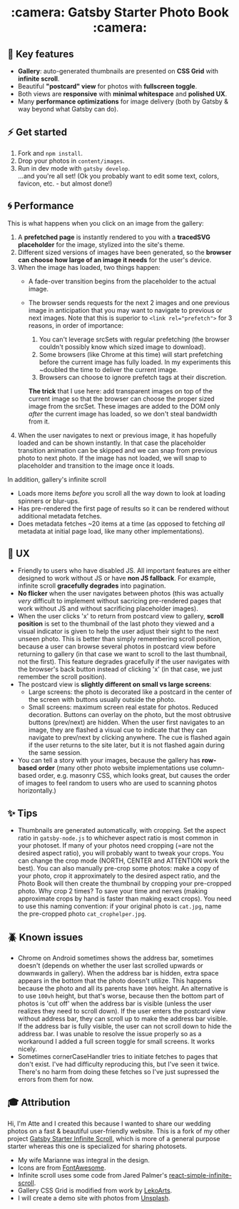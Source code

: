 <h1 align="center">
  :camera: Gatsby Starter Photo Book :camera:
</h1>

## :notebook: Key features

- **Gallery**: auto-generated thumbnails are presented on **CSS Grid** with **infinite scroll**.
- Beautiful **"postcard" view** for photos with **fullscreen toggle**.
- Both views are **responsive** with **minimal whitespace** and **polished UX**.
- Many **performance optimizations** for image delivery (both by Gatsby & way beyond what Gatsby can do).

## :zap: Get started

1. Fork and `npm install`.
2. Drop your photos in `content/images`.
3. Run in dev mode with `gatsby develop`.  
...and you're all set! (Ok you probably want to edit some text, colors, favicon, etc. - but almost done!)

## :cyclone: Performance

This is what happens when you click on an image from the gallery:
1. A **prefetched page** is instantly rendered to you with a **tracedSVG placeholder** for the image, stylized into the site's theme.
2. Different sized versions of images have been generated, so the **browser can choose how large of an image it needs** for the user's device.
3. When the image has loaded, two things happen:
    - A fade-over transition begins from the placeholder to the actual image.
    - The browser sends requests for the next 2 images and one previous image in anticipation that you may want to navigate to previous or next images. Note that this is superior to `<link rel="prefetch">` for 3 reasons, in order of importance:
        1. You can't leverage srcSets with regular prefetching (the browser couldn't possibly know which sized image to download).
        2. Some browsers (like Chrome at this time) will start prefetching before the current image has fully loaded. In my experiments this ~doubled the time to deliver the current image.
        3. Browsers can choose to ignore prefetch tags at their discretion.
      
      **The trick** that I use here: add transparent images on top of the current image so that the browser can choose the proper sized image from the srcSet. These images are added to the DOM only _after_ the current image has loaded, so we don't steal bandwidth from it.
4. When the user navigates to next or previous image, it has hopefully loaded and can be shown instantly. In that case the placeholder transition animation can be skipped and we can snap from previous photo to next photo. If the image has not loaded, we will snap to placeholder and transition to the image once it loads.

In addition, gallery's infinite scroll
- Loads more items _before_ you scroll all the way down to look at loading spinners or blur-ups.
- Has pre-rendered the first page of results so it can be rendered without additional metadata fetches.
- Does metadata fetches ~20 items at a time (as opposed to fetching _all_ metadata at initial page load, like many other implementations).

## :gem: UX

- Friendly to users who have disabled JS. All important features are either designed to work without JS or have **non JS fallback**. For example, infinite scroll **gracefully degrades** into pagination.
- **No flicker** when the user navigates between photos (this was actually _very_ difficult to implement without sacricing pre-rendered pages that work without JS and without sacrificing placeholder images).
- When the user clicks 'x' to return from postcard view to gallery, **scroll position** is set to the thumbnail of the last photo they viewed and a visual indicator is given to help the user adjust their sight to the next unseen photo. This is better than simply remembering scroll position, because a user can browse several photos in postcard view before returning to gallery (in that case we want to scroll to the last thumbnail, not the first). This feature degrades gracefully if the user navigates with the browser's back button instead of clicking 'x' (in that case, we just remember the scroll position).
- The postcard view is **slightly different on small vs large screens**:
    - Large screens: the photo is decorated like a postcard in the center of the screen with buttons usually outside the photo.
    - Small screens: maximum screen real estate for photos. Reduced decoration. Buttons can overlay on the photo, but the most obtrusive buttons (prev/next) are hidden. When the user first navigates to an image, they are flashed a visual cue to indicate that they can navigate to prev/next by clicking anywhere. The cue is flashed again if the user returns to the site later, but it is not flashed again during the same session.
- You can tell a story with your images, because the gallery has **row-based order** (many other photo website implementations use column-based order, e.g. masonry CSS, which looks great, but causes the order of images to feel random to users who are used to scanning photos horizontally.)

## :sparkles: Tips

- Thumbnails are generated automatically, with cropping. Set the aspect ratio in `gatsby-node.js` to whichever aspect ratio is most common in your photoset. If many of your photos need cropping (=are not the desired aspect ratio), you will probably want to tweak your crops. You can change the crop mode (NORTH, CENTER and ATTENTION work the best). You can also manually pre-crop some photos: make a copy of your photo, crop it approximately to the desired aspect ratio, and the Photo Book will then create the thumbnail by cropping your pre-cropped photo. Why crop 2 times? To save your time and nerves (making approximate crops by hand is faster than making exact crops). You need to use this naming convention: if your original photo is `cat.jpg`, name the pre-cropped photo `cat_crophelper.jpg`.

## :beetle: Known issues

- Chrome on Android sometimes shows the address bar, sometimes doesn't (depends on whether the user last scrolled upwards or downwards in gallery). When the address bar is hidden, extra space appears in the bottom that the photo doesn't utilize. This happens because the photo and all its parents have `100%` height. An alternative is to use `100vh` height, but that's worse, because then the bottom part of photos is 'cut off' when the address bar is visible (unless the user realizes they need to scroll down). If the user enters the postcard view without address bar, they can scroll up to make the address bar visible. If the address bar is fully visible, the user can not scroll down to hide the address bar. I was unable to resolve the issue properly so as a workaround I added a full screen toggle for small screens. It works nicely.
- Sometimes cornerCaseHandler tries to initiate fetches to pages that don't exist. I've had difficulty reproducing this, but I've seen it twice. There's no harm from doing these fetches so I've just supressed the errors from them for now.

## 🎓 Attribution

Hi, I'm Atte and I created this because I wanted to share our wedding photos on a fast & beautiful user-friendly website. This is a fork of my other project [Gatsby Starter Infinite Scroll](https://github.com/baobabKoodaa/gatsby-starter-infinite-scroll), which is more of a general purpose starter whereas this one is specialized for sharing photosets. 

- My wife Marianne was integral in the design.
- Icons are from [FontAwesome](https://www.fontawesome.com).
- Infinite scroll uses some code from Jared Palmer's [react-simple-infinite-scroll](https://github.com/jaredpalmer/react-simple-infinite-scroll).
- Gallery CSS Grid is modified from work by [LekoArts](https://www.lekoarts.de/).
- I will create a demo site with photos from [Unsplash](https://unsplash.com).
